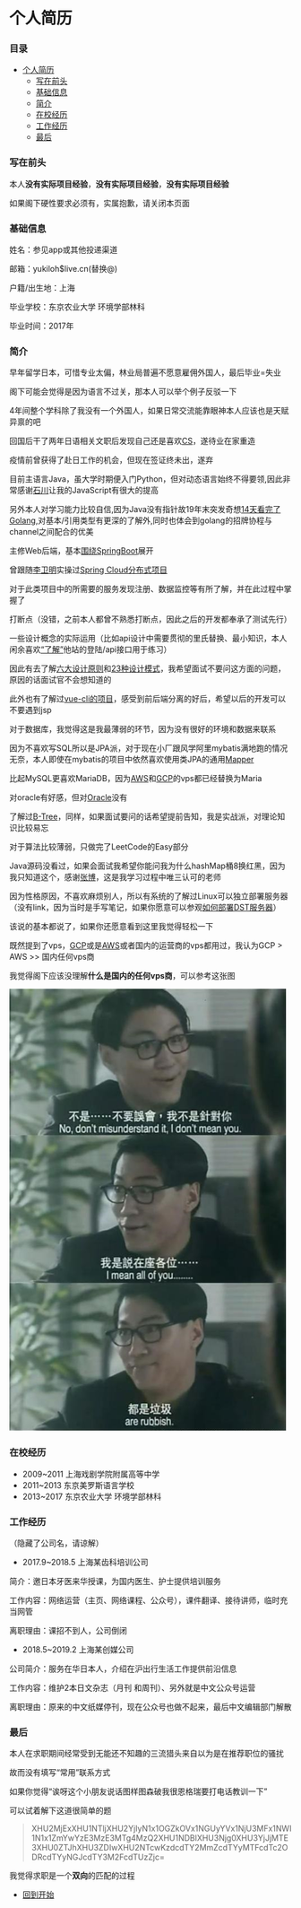 # 个人简历
### 目录

* [个人简历](#个人简历)
    * [写在前头](#写在前头)
    * [基础信息](#基础信息)
    * [简介](#简介)
    * [在校经历](#在校经历)
    * [工作经历](#工作经历)
    * [最后](#最后)

### 写在前头

本人**没有实际项目经验**，**没有实际项目经验**，**没有实际项目经验**

如果阁下硬性要求必须有，实属抱歉，请关闭本页面

### 基础信息
姓名：参见app或其他投递渠道

邮箱：yukiloh$live.cn(替换@)

户籍/出生地：上海

毕业学校：东京农业大学 环境学部林科 

毕业时间：2017年


### 简介

早年留学日本，可惜专业太偏，林业局普遍不愿意雇佣外国人，最后毕业=失业

阁下可能会觉得是因为语言不过关，那本人可以举个例子反驳一下

4年间整个学科除了我没有一个外国人，如果日常交流能靠眼神本人应该也是天赋异禀的吧

回国后干了两年日语相关文职后发现自己还是喜欢[CS](https://en.wikipedia.org/wiki/Computer_science)，遂待业在家重造

疫情前曾获得了赴日工作的机会，但现在签证终未出，遂弃

目前主语言Java，虽大学时期便入门Python，但对动态语言始终不得要领,因此非常感谢[石川](https://ke.qq.com/teacher/258248832)让我的JavaScript有很大的提高

另外本人对学习能力比较自信,因为Java没有指针故19年末突发奇想[14天看完了Golang](https://github.com/yukiloh/golang-basic-project),对基本/引用类型有更深的了解外,同时也体会到golang的招牌协程与channel之间配合的优美

主修Web后端，基本[围绕SpringBoot](https://github.com/yukiloh/spring-boot-basic-project)展开

曾跟随[李卫明](https://www.funtl.com/)实操过[Spring Cloud分布式项目](https://github.com/yukiloh/spring-cloud-project)

对于此类项目中的所需要的服务发现注册、数据监控等有所了解，并在此过程中掌握了

打断点（没错，之前本人都曾不熟悉打断点，因此之后的开发都奉承了测试先行）

一些设计概念的实际运用（比如api设计中需要贯彻的里氏替换、最小知识，本人闲余喜欢[“了解”](https://github.com/yukiloh/my-harmless-bomber)他站的登陆/api接口用于练习）

因此有去了解[六大设计原则](https://www.jianshu.com/p/8a9bc8d42727)和[23种设计模式](https://www.jianshu.com/p/3f9e289cf51c)，我希望面试不要问这方面的问题，原因的话面试官不会想知道的

此外也有了解过[vue-cli的项目](https://github.com/yukiloh/my-vue-shop-project)，感受到前后端分离的好后，希望以后的开发可以不要遇到jsp

对于数据库，我觉得这是我最薄弱的环节，因为没有很好的环境和数据来联系

因为不喜欢写SQL所以是JPA派，对于现在小厂跟风学阿里mybatis满地跑的情况无奈，本人即使在mybatis的项目中依然喜欢使用类JPA的通用[Mapper](https://github.com/abel533/Mapper)

比起MySQL更喜欢MariaDB，因为[AWS](https://amazonaws-china.com/cn/)和[GCP](https://cloud.google.com/)的vps都已经替换为Maria

对oracle有好感，但对[Oracle](https://www.oracle.com/index.html)没有

了解过[B-Tree](https://www.jianshu.com/p/4dcfd7085a85)，同样，如果面试要问的话希望提前告知，我是实战派，对理论知识比较易忘

对于算法比较薄弱，只做完了LeetCode的Easy部分

Java源码没看过，如果会面试我希望你能问我为什么hashMap桶8换红黑，因为我只知道这个，感谢[张博](https://github.com/blindpirate)，这是我学习过程中唯三认可的老师

因为性格原因，不喜欢麻烦别人，所以有系统的了解过Linux可以独立部署服务器（没有link，因为当时是手写笔记，如果你愿意可以参观[如何部署DST服务器](https://editor.csdn.net/md/?articleId=90378120)）

该说的基本都说了，如果你还愿意看到这里我觉得轻松一下

既然提到了vps，[GCP](https://cloud.google.com/)或是[AWS](https://amazonaws-china.com/cn/)或者国内的运营商的vps都用过，我认为GCP > AWS >> 国内任何vps商

我觉得阁下应该没理解**什么是国内的任何vps商**，可以参考这张图

![img](https://raw.githubusercontent.com/yukiloh/my-image-repo/master/622762d0f703918f9295ff06543d269758eec4b2.jpg)


### 在校经历
- 2009~2011 上海戏剧学院附属高等中学
- 2011~2013 东京美罗斯语言学校
- 2013~2017 东京农业大学 环境学部林科

### 工作经历

（隐藏了公司名，请谅解）

- 2017.9~2018.5 上海某齿科培训公司

简介：邀日本牙医来华授课，为国内医生、护士提供培训服务

工作内容：网络运营（主页、网络课程、公众号），课件翻译、接待讲师，临时充当网管

离职理由：课招不到人，公司倒闭

- 2018.5~2019.2 上海某创媒公司

公司简介：服务在华日本人，介绍在沪出行生活工作提供前沿信息

工作内容：维护2本日文杂志（月刊 和周刊）、另外就是中文公众号运营

离职理由：原来的中文纸媒停刊，现在公众号也做不起来，最后中文编辑部门解散


### 最后

本人在求职期间经常受到无能还不知趣的三流猎头来自以为是在推荐职位的骚扰

故而没有填写“常用”联系方式

如果你觉得“诶呀这个小朋友说话图样图森破我很恩格瑞要打电话教训一下”

可以试着解下这道很简单的题
>XHU2MjExXHU1NTljXHU2YjIyN1x1OGZkOVx1NGUyYVx1NjU3MFx1NWI1N1x1ZmYwYzE3MzE3MTg4MzQ2XHU1NDBlXHU3Njg0XHU3YjJjMTE3XHU0ZTJhXHU3ZDIwXHU2NTcwKzdcdTY2MmZcdTYyMTFcdTc2ODRcdTYyNGJcdTY3M2FcdTUzZjc=

我觉得求职是一个**双向**的匹配的过程

* [回到开始](#个人简历)